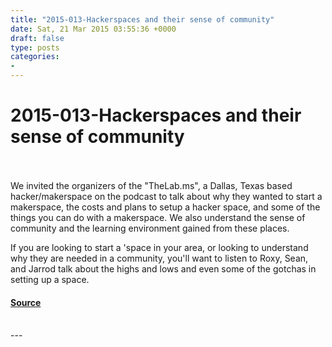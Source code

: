 ```yaml
---
title: "2015-013-Hackerspaces and their sense of community"
date: Sat, 21 Mar 2015 03:55:36 +0000
draft: false
type: posts
categories: 
- 
---
```

# 2015-013-Hackerspaces and their sense of community

<br/>

<br/>
We invited the organizers of the "TheLab.ms", a Dallas, Texas based hacker/makerspace on the podcast to talk about why they wanted to start a makerspace, the costs and plans to setup a hacker space, and some of the things you can do with a makerspace. We also understand the sense of community and the learning environment gained from these places. 

If you are looking to start a 'space in your area, or looking to understand why they are needed in a community, you'll want to listen to Roxy, Sean, and Jarrod talk about the highs and lows and even some of the gotchas in setting up a space.

#### [Source](https://traffic.libsyn.com/secure/brakeingsecurity/2015-013-hackerspaces.mp3)

<br/>
---
